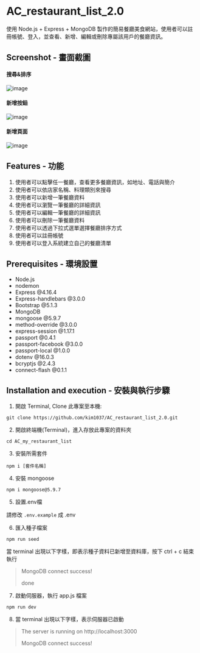 # AC_restaurant_list_2.0

使用 Node.js + Express + MongoDB 製作的簡易餐廳美食網站，使用者可以註冊帳號、登入，並查看、新增、編輯或刪除專屬該用戶的餐廳資訊。

## Screenshot - 畫面截圖

#### 搜尋&排序

![image](https://user-images.githubusercontent.com/107454420/227485484-a0afc421-b193-4871-9827-72b6958c9afc.png)

#### 新增按鈕

![image](https://user-images.githubusercontent.com/107454420/226575994-58b5d896-d12c-447e-9efe-b4847b6fd85a.png)

#### 新增頁面

![image](https://user-images.githubusercontent.com/107454420/226576034-9ce23cf9-cb5b-480a-9d3a-edc8b986fe48.png)

## Features - 功能

1. 使用者可以點擊任一餐廳，查看更多餐廳資訊，如地址、電話與簡介
2. 使用者可以依店家名稱、料理類別來搜尋
3. 使用者可以新增一筆餐廳資料
4. 使用者可以瀏覽一筆餐廳的詳細資訊
5. 使用者可以編輯一筆餐廳的詳細資訊
6. 使用者可以刪除一筆餐廳資料
7. 使用者可以透過下拉式選單選擇餐廳排序方式
8. 使用者可以註冊帳號
9. 使用者可以登入系統建立自己的餐廳清單

## Prerequisites - 環境設置

- Node.js
- nodemon
- Express @4.16.4
- Express-handlebars @3.0.0
- Bootstrap @5.1.3
- MongoDB
- mongoose @5.9.7
- method-override @3.0.0
- express-session @1.17.1
- passport @0.4.1
- passport-facebook @3.0.0
- passport-local @1.0.0
- dotenv @16.0.3
- bcryptjs @2.4.3
- connect-flash @0.1.1

## Installation and execution - 安裝與執行步驟

1. 開啟 Terminal, Clone 此專案至本機:

```
git clone https://github.com/kim1037/AC_restaurant_list_2.0.git
```

2. 開啟終端機(Terminal)，進入存放此專案的資料夾

```
cd AC_my_restaurant_list
```

3. 安裝所需套件

```
npm i [套件名稱]
```

4. 安裝 mongoose

```
npm i mongoose@5.9.7
```

5. 設置.env檔

請修改 `.env.example` 成 .env

6. 匯入種子檔案

```
npm run seed
```

當 terminal 出現以下字樣，即表示種子資料已新增至資料庫，按下 ctrl + c 結束執行

> MongoDB connect success!
>
> done

7. 啟動伺服器，執行 app.js 檔案

```
npm run dev
```

8. 當 terminal 出現以下字樣，表示伺服器已啟動

> The server is running on http://localhost:3000
>
> MongoDB connect success!
